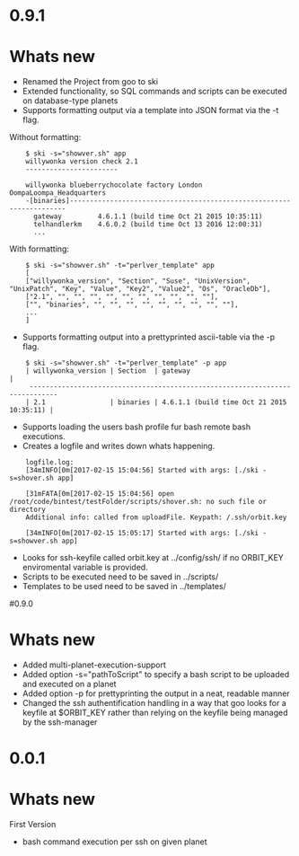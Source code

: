 # 0.9.1
# Whats new
* Renamed the Project from goo to ski
* Extended functionality, so SQL commands and scripts can be executed on database-type planets
* Supports formatting output via a template into JSON format via the -t flag.

Without formatting:
```
    $ ski -s="showver.sh" app
    willywonka version check 2.1
    -----------------------
    
    willywonka blueberrychocolate factory London OompaLoompa_Headquarters
    -[binaries]---------------------------------------------------------------------
      gateway         4.6.1.1 (build time Oct 21 2015 10:35:11)
      telhandlerkm    4.6.0.2 (build time Oct 13 2016 12:00:31)
      ...
```

With formatting:
```
    $ ski -s="showver.sh" -t="perlver_template" app
    [
    ["willywonka_version", "Section", "Suse", "UnixVersion", "UnixPatch", "Key", "Value", "Key2", "Value2", "Os", "OracleDb"],
    ["2.1", "", "", "", "", "", "", "", "", "", ""],
    ["", "binaries", "", "", "", "", "", "", "", "", ""],
    ...
    ]
```

* Supports formatting output into a prettyprinted ascii-table via the -p flag.

```
    $ ski -s="showver.sh" -t="perlver_template" -p app
    | willywonka_version | Section  | gateway                                   |
     -----------------------------------------------------------------------------
    | 2.1                | binaries | 4.6.1.1 (build time Oct 21 2015 10:35:11) |
```
* Supports loading the users bash profile fur bash remote bash executions.
* Creates a logfile and writes down whats happening.
```
    logfile.log:
    [34mINFO[0m[2017-02-15 15:04:56] Started with args: [./ski -s=shover.sh app]
 
    [31mFATA[0m[2017-02-15 15:04:56] open /root/code/bintest/testFolder/scripts/shover.sh: no such file or directory
    Additional info: called from uploadFile. Keypath: /.ssh/orbit.key
 
    [34mINFO[0m[2017-02-15 15:05:17] Started with args: [./ski -s=showver.sh app]
```

* Looks for ssh-keyfile called orbit.key at ../config/ssh/ if no ORBIT_KEY enviromental variable is provided.
* Scripts to be executed need to be saved in ../scripts/
* Templates to be used need to be saved in ../templates/



#0.9.0
# Whats new

* Added multi-planet-execution-support
* Added option -s="pathToScript" to specify a bash script to be uploaded and executed on a planet
* Added option -p for prettyprinting the output in a neat, readable manner
* Changed the ssh authentification handling in a way that goo looks for a keyfile at $ORBIT_KEY rather than relying on the keyfile being managed by the ssh-manager




# 0.0.1
# Whats new
First Version
* bash command execution per ssh on given planet